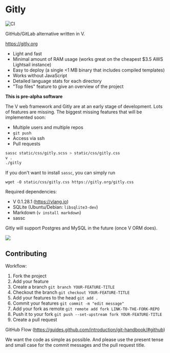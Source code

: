 # Gitly
![CI](https://github.com/vlang/gitly/workflows/CI/badge.svg?branch=master)

GitHub/GitLab alternative written in V.

https://gitly.org

- Light and fast
- Minimal amount of RAM usage (works great on the cheapest $3.5 AWS Lightsail instance)
- Easy to deploy (a single <1 MB binary that includes compiled templates)
- Works without JavaScript
- Detailed language stats for each directory
- "Top files" feature to give an overview of the project

**This is pre-alpha software**

The V web framework and Gitly are at an early stage of development. Lots of features are missing.
The biggest missing features that will be implemented soon:

- Multiple users and multiple repos
- `git push`
- Access via ssh
- Pull requests

```sh
sassc static/css/gitly.scss > static/css/gitly.css
v .
./gitly
```

If you don't want to install `sassc`, you can simply run
```
wget -O static/css/gitly.css https://gitly.org/gitly.css
```

Required dependencies:
* V 0.1.28.1 (https://vlang.io)
* SQLite (Ubuntu/Debian: `libsqlite3-dev`)
* Markdown (`v install markdown`)
* sassc

Gitly will support Postgres and MySQL in the future (once V ORM does).

![](https://user-images.githubusercontent.com/687996/85933714-b195fe80-b8da-11ea-9ddd-09cadc2103e4.png)


## Contributing
Workflow:
1. Fork the project
1. Add your feature
1. Create a branch `git branch YOUR-FEATURE-TITLE`
1. Checkout the branch `git checkout YOUR-FEATURE-TITLE`
1. Add your features to the head `git add .`
1. Commit your features `git commit -m "edit message"`
1. Add your fork as remote `git remote add fork LINK-TO-THE-FORK-REPO`
1. Push it to your fork `git push --set-upstream fork YOUR-FEATURE-TITLE`
1. Create a pull request


GitHub Flow (https://guides.github.com/introduction/git-handbook/#github)

We want the code as simple as possible. And please use the present tense and small case for the commit messages and the pull request title.
